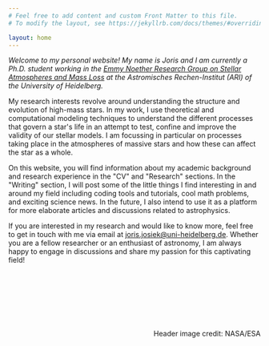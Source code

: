 ```yaml
---
# Feel free to add content and custom Front Matter to this file.
# To modify the layout, see https://jekyllrb.com/docs/themes/#overriding-theme-defaults

layout: home
---
```




*Welcome to my personal website! My name is Joris and I am currently a Ph.D. student working in the [Emmy Noether Research Group on Stellar Atmospheres and Mass Loss](https://wwwstaff.ari.uni-heidelberg.de/ansander/) at the Astromisches Rechen-Institut (ARI) of the University of Heidelberg.*

My research interests revolve around understanding the structure and evolution of high-mass stars. In my work, I use theoretical and computational modeling techniques to understand the different processes that govern a star's life in an attempt to test, confine and improve the validity of our stellar models. I am focussing in particular on processes taking place in the atmospheres of massive stars and how these can affect the star as a whole.

On this website, you will find information about my academic background and research experience in the "CV" and "Research" sections. In the "Writing" section, I will post some of the little things I find interesting in and around my field including coding tools and tutorials, cool math problems, and exciting science news. In the future, I also intend to use it as a platform for more elaborate articles and discussions related to astrophysics.

If you are interested in my research and would like to know more, feel free to get in touch with me via email at [joris.josiek@uni-heidelberg.de](joris.josiek@uni-heidelberg.de). Whether you are a fellow researcher or an enthusiast of astronomy, I am always happy to engage in discussions and share my passion for this captivating field!


<br><br><br><br><br><br>

<div style="font-size:14px; text-align: right">
Header image credit: NASA/ESA</div>
